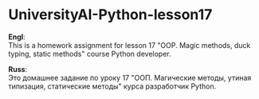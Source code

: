 # UniversityAI-Python-lesson17
<b>Engl</b>:<br>
This is a homework assignment for lesson 17 "OOP. Magic methods, duck typing, static methods" course Python developer.

<b>Russ</b>:<br>
Это домашнее задание по уроку 17 "ООП. Магические методы, утиная типизация, статические методы" курса разработчик Python.

